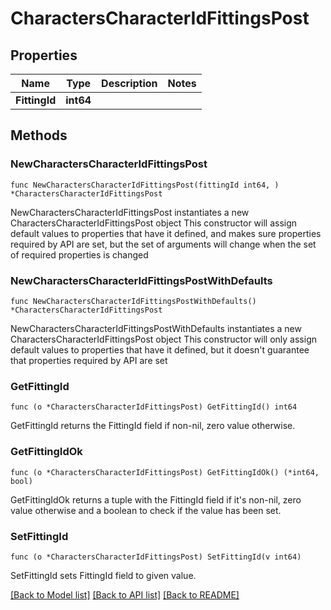 # CharactersCharacterIdFittingsPost

## Properties

Name | Type | Description | Notes
------------ | ------------- | ------------- | -------------
**FittingId** | **int64** |  | 

## Methods

### NewCharactersCharacterIdFittingsPost

`func NewCharactersCharacterIdFittingsPost(fittingId int64, ) *CharactersCharacterIdFittingsPost`

NewCharactersCharacterIdFittingsPost instantiates a new CharactersCharacterIdFittingsPost object
This constructor will assign default values to properties that have it defined,
and makes sure properties required by API are set, but the set of arguments
will change when the set of required properties is changed

### NewCharactersCharacterIdFittingsPostWithDefaults

`func NewCharactersCharacterIdFittingsPostWithDefaults() *CharactersCharacterIdFittingsPost`

NewCharactersCharacterIdFittingsPostWithDefaults instantiates a new CharactersCharacterIdFittingsPost object
This constructor will only assign default values to properties that have it defined,
but it doesn't guarantee that properties required by API are set

### GetFittingId

`func (o *CharactersCharacterIdFittingsPost) GetFittingId() int64`

GetFittingId returns the FittingId field if non-nil, zero value otherwise.

### GetFittingIdOk

`func (o *CharactersCharacterIdFittingsPost) GetFittingIdOk() (*int64, bool)`

GetFittingIdOk returns a tuple with the FittingId field if it's non-nil, zero value otherwise
and a boolean to check if the value has been set.

### SetFittingId

`func (o *CharactersCharacterIdFittingsPost) SetFittingId(v int64)`

SetFittingId sets FittingId field to given value.



[[Back to Model list]](../README.md#documentation-for-models) [[Back to API list]](../README.md#documentation-for-api-endpoints) [[Back to README]](../README.md)


